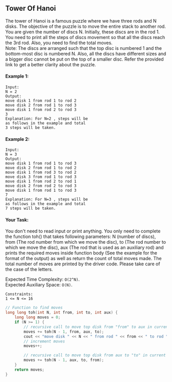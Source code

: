 ## Tower Of Hanoi

The tower of Hanoi is a famous puzzle where we have three rods and N disks. The objective of the puzzle is to move the entire stack to another rod. You are given the number of discs N. Initially, these discs are in the rod 1. You need to print all the steps of discs movement so that all the discs reach the 3rd rod. Also, you need to find the total moves.  
Note: The discs are arranged such that the top disc is numbered 1 and the bottom-most disc is numbered N. Also, all the discs have different sizes and a bigger disc cannot be put on the top of a smaller disc. Refer the provided link to get a better clarity about the puzzle.

#### Example 1:

```
Input:
N = 2
Output:
move disk 1 from rod 1 to rod 2
move disk 2 from rod 1 to rod 3
move disk 1 from rod 2 to rod 3
3
Explanation: For N=2 , steps will be
as follows in the example and total
3 steps will be taken.
```

#### Example 2:

```
Input:
N = 3
Output:
move disk 1 from rod 1 to rod 3
move disk 2 from rod 1 to rod 2
move disk 1 from rod 3 to rod 2
move disk 3 from rod 1 to rod 3
move disk 1 from rod 2 to rod 1
move disk 2 from rod 2 to rod 3
move disk 1 from rod 1 to rod 3
7
Explanation: For N=3 , steps will be
as follows in the example and total
7 steps will be taken.
```

#### Your Task:

You don't need to read input or print anything. You only need to complete the function toh() that takes following parameters: N (number of discs), from (The rod number from which we move the disc), to (The rod number to which we move the disc), aux (The rod that is used as an auxiliary rod) and prints the required moves inside function body (See the example for the format of the output) as well as return the count of total moves made. The total number of moves are printed by the driver code.
Please take care of the case of the letters.

Expected Time Complexity: `O(2^N)`.  
Expected Auxiliary Space: `O(N)`.

```
Constraints:
1 <= N <= 16
```

```c++
// Function to find moves
long long toh(int N, int from, int to, int aux) {
    long long moves = 0;
    if (N >= 1) {
        // recursive call to move top disk from "from" to aux in current call
        moves += toh(N - 1, from, aux, to);
        cout << "move disk " << N << " from rod " << from << " to rod " << to << endl;
        // increment moves
        moves++;

        // recursive call to move top disk from aux to "to" in current call
        moves += toh(N - 1, aux, to, from);
    }
    return moves;
}
```
